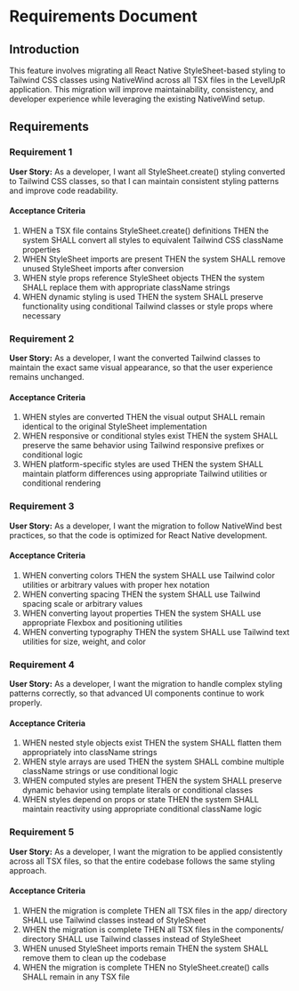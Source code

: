 # Requirements Document

## Introduction

This feature involves migrating all React Native StyleSheet-based styling to Tailwind CSS classes using NativeWind across all TSX files in the LevelUpR application. This migration will improve maintainability, consistency, and developer experience while leveraging the existing NativeWind setup.

## Requirements

### Requirement 1

**User Story:** As a developer, I want all StyleSheet.create() styling converted to Tailwind CSS classes, so that I can maintain consistent styling patterns and improve code readability.

#### Acceptance Criteria

1. WHEN a TSX file contains StyleSheet.create() definitions THEN the system SHALL convert all styles to equivalent Tailwind CSS className properties
2. WHEN StyleSheet imports are present THEN the system SHALL remove unused StyleSheet imports after conversion
3. WHEN style props reference StyleSheet objects THEN the system SHALL replace them with appropriate className strings
4. WHEN dynamic styling is used THEN the system SHALL preserve functionality using conditional Tailwind classes or style props where necessary

### Requirement 2

**User Story:** As a developer, I want the converted Tailwind classes to maintain the exact same visual appearance, so that the user experience remains unchanged.

#### Acceptance Criteria

1. WHEN styles are converted THEN the visual output SHALL remain identical to the original StyleSheet implementation
2. WHEN responsive or conditional styles exist THEN the system SHALL preserve the same behavior using Tailwind responsive prefixes or conditional logic
3. WHEN platform-specific styles are used THEN the system SHALL maintain platform differences using appropriate Tailwind utilities or conditional rendering

### Requirement 3

**User Story:** As a developer, I want the migration to follow NativeWind best practices, so that the code is optimized for React Native development.

#### Acceptance Criteria

1. WHEN converting colors THEN the system SHALL use Tailwind color utilities or arbitrary values with proper hex notation
2. WHEN converting spacing THEN the system SHALL use Tailwind spacing scale or arbitrary values
3. WHEN converting layout properties THEN the system SHALL use appropriate Flexbox and positioning utilities
4. WHEN converting typography THEN the system SHALL use Tailwind text utilities for size, weight, and color

### Requirement 4

**User Story:** As a developer, I want the migration to handle complex styling patterns correctly, so that advanced UI components continue to work properly.

#### Acceptance Criteria

1. WHEN nested style objects exist THEN the system SHALL flatten them appropriately into className strings
2. WHEN style arrays are used THEN the system SHALL combine multiple className strings or use conditional logic
3. WHEN computed styles are present THEN the system SHALL preserve dynamic behavior using template literals or conditional classes
4. WHEN styles depend on props or state THEN the system SHALL maintain reactivity using appropriate conditional className logic

### Requirement 5

**User Story:** As a developer, I want the migration to be applied consistently across all TSX files, so that the entire codebase follows the same styling approach.

#### Acceptance Criteria

1. WHEN the migration is complete THEN all TSX files in the app/ directory SHALL use Tailwind classes instead of StyleSheet
2. WHEN the migration is complete THEN all TSX files in the components/ directory SHALL use Tailwind classes instead of StyleSheet
3. WHEN unused StyleSheet imports remain THEN the system SHALL remove them to clean up the codebase
4. WHEN the migration is complete THEN no StyleSheet.create() calls SHALL remain in any TSX file